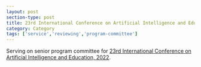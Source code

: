 ```yaml
---
layout: post
section-type: post
title: 23rd International Conference on Artificial Intelligence and Education
category: Category
tags: ['service','reviewing','program-committee']
---
```

Serving on senior program committee for [23rd International Conference on Artificial Intelligence and Education, 2022](https://easychair.org/my/conference?conf=aied2022#).

